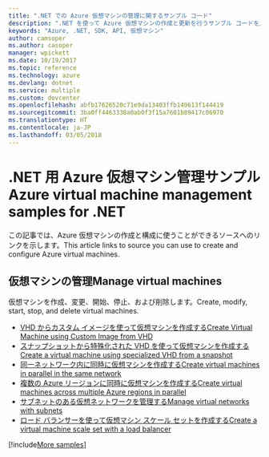 ```yaml
---
title: ".NET での Azure 仮想マシンの管理に関するサンプル コード"
description: ".NET を使って Azure 仮想マシンの作成と更新を行うサンプル コードを入手しましょう"
keywords: "Azure, .NET, SDK, API, 仮想マシン"
author: camsoper
ms.author: casoper
manager: wpickett
ms.date: 10/19/2017
ms.topic: reference
ms.technology: azure
ms.devlang: dotnet
ms.service: multiple
ms.custom: devcenter
ms.openlocfilehash: abfb17626520c71e9da13403ffb149613f144419
ms.sourcegitcommit: 3ba0ff4463338a0ab0f3f15a7601b89417c06970
ms.translationtype: HT
ms.contentlocale: ja-JP
ms.lasthandoff: 03/05/2018
---
```

# <a name="azure-virtual-machine-management-samples-for-net"></a><span data-ttu-id="e5d54-104">.NET 用 Azure 仮想マシン管理サンプル</span><span class="sxs-lookup"><span data-stu-id="e5d54-104">Azure virtual machine management samples for .NET</span></span>

<span data-ttu-id="e5d54-105">この記事では、Azure 仮想マシンの作成と構成に使うことができるソースへのリンクを示します。</span><span class="sxs-lookup"><span data-stu-id="e5d54-105">This article links to source you can use to create and configure Azure virtual machines.</span></span>

## <a name="manage-virtual-machines"></a><span data-ttu-id="e5d54-106">仮想マシンの管理</span><span class="sxs-lookup"><span data-stu-id="e5d54-106">Manage virtual machines</span></span>

<span data-ttu-id="e5d54-107">仮想マシンを作成、変更、開始、停止、および削除します。</span><span class="sxs-lookup"><span data-stu-id="e5d54-107">Create, modify, start, stop, and delete virtual machines.</span></span>

* [<span data-ttu-id="e5d54-108">VHD からカスタム イメージを使って仮想マシンを作成する</span><span class="sxs-lookup"><span data-stu-id="e5d54-108">Create Virtual Machine using Custom Image from VHD</span></span>](https://github.com/Azure-Samples/managed-disk-dotnet-create-virtual-machine-using-custom-image-from-VHD)
* [<span data-ttu-id="e5d54-109">スナップショットから特殊化された VHD を使って仮想マシンを作成する</span><span class="sxs-lookup"><span data-stu-id="e5d54-109">Create a virtual machine using specialized VHD from a snapshot</span></span>](https://github.com/Azure-Samples/managed-disk-dotnet-create-virtual-machine-using-specialized-disk-from-snapshot)
* [<span data-ttu-id="e5d54-110">同一ネットワーク内に同時に仮想マシンを作成する</span><span class="sxs-lookup"><span data-stu-id="e5d54-110">Create virtual machines in parallel in the same network</span></span>](https://github.com/Azure-Samples/compute-dotnet-manage-virtual-machines-with-network-in-parallel)
* [<span data-ttu-id="e5d54-111">複数の Azure リージョンに同時に仮想マシンを作成する</span><span class="sxs-lookup"><span data-stu-id="e5d54-111">Create virtual machines across multiple Azure regions in parallel</span></span>](https://github.com/Azure-Samples/compute-dotnet-create-virtual-machines-across-regions-in-parallel)
* [<span data-ttu-id="e5d54-112">サブネットのある仮想ネットワークを管理する</span><span class="sxs-lookup"><span data-stu-id="e5d54-112">Manage virtual networks with subnets</span></span>](https://github.com/Azure-Samples/network-dotnet-manage-virtual-network)
* [<span data-ttu-id="e5d54-113">ロード バランサーを使って仮想マシン スケール セットを作成する</span><span class="sxs-lookup"><span data-stu-id="e5d54-113">Create a virtual machine scale set with a load balancer</span></span>](https://github.com/Azure-Samples/compute-dotnet-manage-virtual-machine-scale-sets)

[!include[More samples](includes/more-samples.md)]
